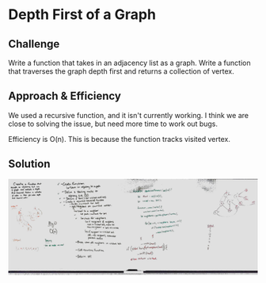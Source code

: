 # Depth First of a Graph

## Challenge
Write a function that takes in an adjacency list as a graph. Write a function that traverses the graph depth first and returns a collection of vertex.

## Approach & Efficiency
We used a recursive function, and it isn't currently working. I think we are close to solving the issue, but need more time to work out bugs.

Efficiency is O(n). This is because the function tracks visited vertex.

## Solution
![Solution for Depth First Graph node list](../assets/depthFirstGraph.jpg)
